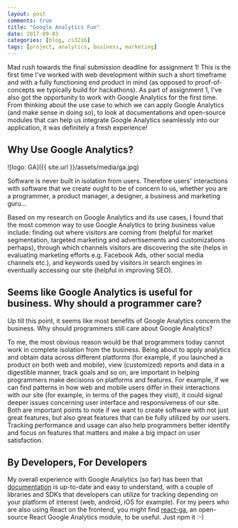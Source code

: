 ```yaml
---
layout: post
comments: true
title: "Google Analytics Fun"
date: 2017-09-03
categories: [blog, cs3216]
tags: [project, analytics, business, marketing]
---
```

Mad rush towards the final submission deadline for assignment 1! This is the first time I've worked with web development within such a short timeframe and with a fully functioning end product in mind (as opposed to proof-of-concepts we typically build for hackathons). As part of assignment 1, I've also got the opportunity to work with Google Analytics for the first time. From thinking about the use case to which we can apply Google Analytics (and make sense in doing so), to look at documentations and open-source modules that can help us integrate Google Analytics seamlessly into our application, it was definitely a fresh experience!

## Why Use Google Analytics?

![logo: GA]({{ site.url }}/assets/media/ga.jpg)

Software is never built in isolation from users. Therefore users' interactions with software that we create ought to be of concern to us, whether you are a programmer, a product manager, a designer, a business and marketing guru...

Based on my research on Google Analytics and its use cases, I found that the most common way to use Google Analytics to bring business value include: finding out where visitors are coming from (helpful for market segmentation, targeted marketing and advertisements and customizations perhaps), through which channels visitors are discovering the site (helps in evaluating marketing efforts e.g. Facebook Ads, other social media channels etc.), and keywords used by visitors in search engines in eventually accessing our site (helpful in improving SEO).

## Seems like Google Analytics is useful for business. Why should a programmer care?

Up till this point, it seems like most benefits of Google Analytics concern the business. Why should programmers still care about Google Analytics?

To me, the most obvious reason would be that programmers today cannot work in complete isolation from the business. Being about to apply analytics and obtain data across different platforms (for example, if you launched a product on both web and mobile), view (customized) reports and data in a digestible manner, track goals and so on, are important in helping programmers make decisions on platforms and features. For example, if we can find patterns in how web and mobile users differ in their interactions with our site (for example, in terms of the pages they visit), it could signal deeper issues concerning user interface and responsiveness of our site. Both are important points to note if we want to create software with not just great features, but also great features that can be fully utilized by our users. Tracking performance and usage can also help programmers better identify and focus on features that matters and make a big impact on user satisfaction.

## By Developers, For Developers

My overall experience with Google Analytics (so far) has been that [documentation](https://developers.google.com/analytics/) is up-to-date and easy to understand, with a couple of libraries and SDKs that developers can utilize for tracking depending on your platform of interest (web, android, iOS for example). For my peers who are also using React on the frontend, you might find [react-ga](https://github.com/react-ga/react-ga), an open-source React Google Analytics module, to be useful. Just npm it :-)
